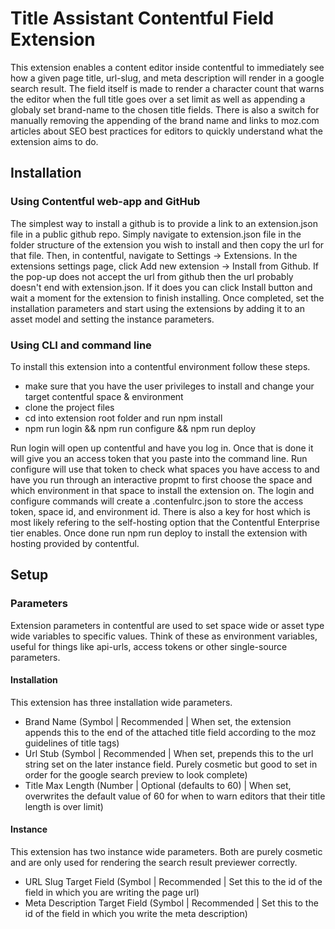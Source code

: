 # Title Assistant Contentful Field Extension

This extension enables a content editor inside contentful to immediately see how a given page title, url-slug, and meta description will render in a google search result. The field itself is made to render a character count that warns the editor when the full title goes over a set limit as well as appending a globaly set brand-name to the chosen title fields. There is also a switch for manually removing the appending of the brand name and links to moz.com articles about SEO best practices for editors to quickly understand what the extension aims to do.

## Installation

### Using Contentful web-app and GitHub

The simplest way to install a github is to provide a link to an extension.json file in a public github repo. Simply navigate to extension.json file in the folder structure of the extension you wish to install and then copy the url for that file. Then, in contentful, navigate to Settings -> Extensions. In the extensions settings page, click Add new extension -> Install from Github. If the pop-up does not accept the url from github then the url probably doesn't end with extension.json. If it does you can click Install button and wait a moment for the extension to finish installing. Once completed, set the installation parameters and start using the extensions by adding it to an asset model and setting the instance parameters.

### Using CLI and command line

To install this extension into a contentful environment follow these steps.

* make sure that you have the user privileges to install and change your target contentful space & environment
* clone the project files
* cd into extension root folder and run npm install
* npm run login && npm run configure && npm run deploy

Run login will open up contentful and have you log in. Once that is done it will give you an access token that you paste into the command line. Run configure will use that token to check what spaces you have access to and have you run through an interactive propmt to first choose the space and which environment in that space to install the extension on. The login and configure commands will create a .contenfulrc.json to store the access token, space id, and environment id. There is also a key for host which is most likely refering to the self-hosting option that the Contentful Enterprise tier enables. Once done run npm run deploy to install the extension with hosting provided by contentful.

## Setup

### Parameters

Extension parameters in contentful are used to set space wide or asset type wide variables to specific values. Think of these as environment variables, useful for things like api-urls, access tokens or other single-source parameters.

#### Installation

This extension has three installation wide parameters.

* Brand Name (Symbol | Recommended | When set, the extension appends this to the end of the attached title field according to the moz guidelines of title tags)
* Url Stub (Symbol | Recommended | When set, prepends this to the url string set on the later instance field. Purely cosmetic but good to set in order for the google search preview to look complete)
* Title Max Length (Number | Optional (defaults to 60) | When set, overwrites the default value of 60 for when to warn editors that their title length is over limit)

#### Instance

This extension has two instance wide parameters. Both are purely cosmetic and are only used for rendering the search result previewer correctly.

* URL Slug Target Field (Symbol | Recommended | Set this to the id of the field in which you are writing the page url)
* Meta Description Target Field (Symbol | Recommended | Set this to the id of the field in which you write the meta description)
